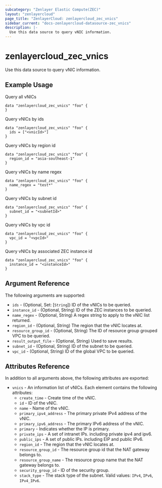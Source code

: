 ```yaml
---
subcategory: "Zenlayer Elastic Compute(ZEC)"
layout: "zenlayercloud"
page_title: "ZenlayerCloud: zenlayercloud_zec_vnics"
sidebar_current: "docs-zenlayercloud-datasource-zec_vnics"
description: |-
  Use this data source to query vNIC information.
---
```


# zenlayercloud_zec_vnics

Use this data source to query vNIC information.

## Example Usage

Query all vNICs

```hcl
data "zenlayercloud_zec_vnics" "foo" {
}
```

Query vNICs by ids

```hcl
data "zenlayercloud_zec_vnics" "foo" {
  ids = ["<vnicId>"]
}
```

Query vNICs by region id

```hcl
data "zenlayercloud_zec_vnics" "foo" {
  region_id = "asia-southeast-1"
}
```

Query vNICs by name regex

```hcl
data "zenlayercloud_zec_vnics" "foo" {
  name_regex = "test*"
}
```

Query vNICs by subnet id

```hcl
data "zenlayercloud_zec_vnics" "foo" {
  subnet_id = "<subnetId>"
}
```

Query vNICs by vpc id

```hcl
data "zenlayercloud_zec_vnics" "foo" {
  vpc_id = "<vpcId>"
}
```

Query vNICs by associated ZEC instance id

```hcl
data "zenlayercloud_zec_vnics" "foo" {
  instance_id = "<instanceId>"
}
```

## Argument Reference

The following arguments are supported:

* `ids` - (Optional, Set: [`String`]) ID of the vNICs to be queried.
* `instance_id` - (Optional, String) ID of the ZEC instances to be queried.
* `name_regex` - (Optional, String) A regex string to apply to the vNIC list returned.
* `region_id` - (Optional, String) The region that the vNIC locates at.
* `resource_group_id` - (Optional, String) The ID of resource group grouped VPC to be queried.
* `result_output_file` - (Optional, String) Used to save results.
* `subnet_id` - (Optional, String) ID of the subnet to be queried.
* `vpc_id` - (Optional, String) ID of the global VPC to be queried.

## Attributes Reference

In addition to all arguments above, the following attributes are exported:

* `vnics` - An information list of vNICs. Each element contains the following attributes:
   * `create_time` - Create time of the vNIC.
   * `id` - ID of the vNIC.
   * `name` - Name of the vNIC.
   * `primary_ipv4_address` - The primary private IPv4 address of the vNIC.
   * `primary_ipv6_address` - The primary IPv6 address of the vNIC.
   * `primary` - Indicates whether the IP is primary.
   * `private_ips` - A set of intranet IPs. including private ipv4 and ipv6.
   * `public_ips` - A set of public IPs. including EIP and public IPv6.
   * `region_id` - The region that the vNIC locates at.
   * `resource_group_id` - The resource group id that the NAT gateway belongs to.
   * `resource_group_name` - The resource group name that the NAT gateway belongs to.
   * `security_group_id` - ID of the security group.
   * `stack_type` - The stack type of the subnet. Valid values: `IPv4`, `IPv6`, `IPv4_IPv6`.


